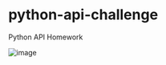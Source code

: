 # python-api-challenge
Python API Homework


![image](https://user-images.githubusercontent.com/79013025/115088782-34ba2c80-9ece-11eb-9874-ca807df85bcc.png)
